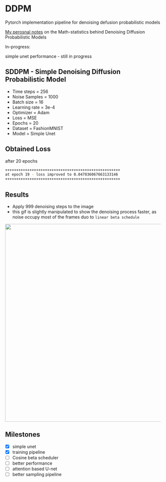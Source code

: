 # DDPM

Pytorch implementation pipeline for denoising defusion probabilistic models


[My perosnal notes](https://scrawny-toad-78d.notion.site/Hopefully-a-deeper-understanding-cbf1ab8b6dea4df29cc0284f17223986) on the Math-statistics behind Denoising Diffusion Probabilistic Models

In-progress:

simple unet performance - still in progress

## SDDPM - Simple Denoising Diffusion Probabilistic Model
- Time steps = 256
- Noise Samples = 1000
- Batch size = 16
- Learning rate = 3e-4
- Optimizer = Adam
- Loss = MSE
- Epochs = 20
- Dataset = FashionMNIST
- Model = Simple Unet

## Obtained Loss
after 20 epochs
```bash
++++++++++++++++++++++++++++++++++++++++++++++++++++
at epoch 19 - loss improved to 0.047036067663133146
++++++++++++++++++++++++++++++++++++++++++++++++++++
```
## Results
- Apply 999 denoising steps to the image
- this gif is slightly manipulated to show the denoising process faster, as noise occupy most of the frames duo to `linear beta schedule`


<img src="SDDPM_results.gif" width="640" height="640" />

## Milestones

- [x] simple unet
- [x] training pipeline
- [ ] Cosine beta scheduler
- [ ] better performance
- [ ] attention based U-net
- [ ] better sampling pipeline

